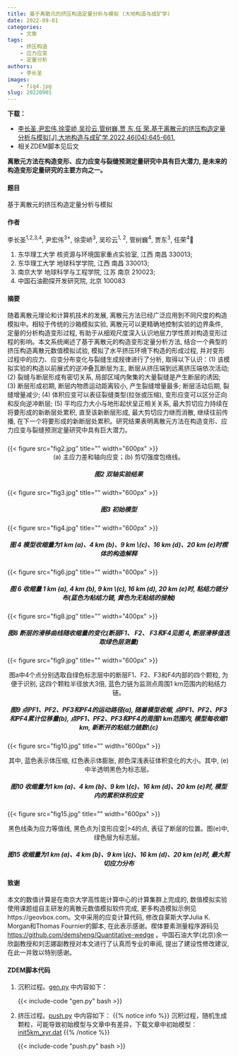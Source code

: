 ```yaml
---
title: 基于离散元的挤压构造定量分析与模拟 (大地构造与成矿学)
date: 2022-09-01
categories:
    - 文章
tags:
    - 挤压构造
    - 应力应变
    - 定量分析
authors:
    - 李长圣
images:
    - fig4.jpg
slug: 20220901
---
```



**下载：**

- [李长圣,尹宏伟,徐雯峤,吴珍云,管树巍,贾 东,任 荣.基于离散元的挤压构造定量分析与模拟[J].大地构造与成矿学,2022,46(04):645-661.](https://doi.org/10.16539/j.ddgzyckx.2022.04.001) 
- 相关ZDEM脚本见后文

**离散元方法在构造变形、应力应变与裂缝预测定量研究中具有巨大潜力, 是未来的构造变形定量研究的主要方向之一。**

#### 题目

基于离散元的挤压构造定量分析与模拟

#### 作者

李长圣<sup>1,2,3,4</sup>, 尹宏伟<sup>3\*</sup>, 徐雯峤<sup>3</sup>, 吴珍云<sup>1, 2</sup>, 
管树巍<sup>4</sup>, 贾东<sup>3</sup>, 任荣<sup>4</sup>

1. 东华理工大学 核资源与环境国家重点实验室, 江西 南昌 330013; 
2. 东华理工大学 地球科学学院, 江西 南昌 330013; 
3. 南京大学 地球科学与工程学院, 江苏 南京 210023; 
4. 中国石油勘探开发研究院, 北京 100083



#### 摘要

随着离散元理论和计算机技术的发展, 离散元方法已经广泛应用到不同尺度的构造模拟中。相较于传统的沙箱模拟实验, 离散元可以更精确地控制实验的边界条件, 定量的分析构造变形过程, 有助于从细观尺度深入认识地层力学性质对构造变形过程的影响。本文系统阐述了基于离散元的构造变形定量分析方法, 结合一个典型的挤压构造离散元数值模拟试验, 模拟了水平挤压环境下构造的形成过程, 并对变形过程中的应力、应变分布变化与裂缝生成规律进行了分析, 取得以下认识：(1) 该模拟实验的构造以前展式的逆冲叠瓦断层为主, 断层从挤压端到远离挤压端依次活动; (2) 裂缝与断层形成有密切关系, 局部区域内聚集的大量裂缝是产生断层的诱因; (3) 断层形成初期, 断层内物质运动距离较小, 产生裂缝增量最多; 断层活动后期, 裂缝增量减少; (4) 体积应变可以表征裂缝类型(拉张或压缩), 变形应变可以区分正向和反向逆冲断层; (5) 平均应力大小与地形起伏呈正相关关系, 最大剪切应力持续在将要形成的新断层处累积, 直至该新断层形成, 最大剪切应力继而消散, 继续往前传播, 在下一个将要形成的新断层处累积。研究结果表明离散元方法在构造变形、应力应变与裂缝预测定量研究中具有巨大潜力。

<h5> </h5>
{{< figure src="fig2.jpg" title="" width="600px" >}}
<center>(a) 主应力差和轴向应变；(b) 剪切强度包络线。</center>
<center><h5>图2  双轴实验结果</h5></center>

{{< figure src="fig3.jpg" title="" width="600px" >}}
<center><h5>图3  初始模型</h5></center>

{{< figure src="fig4.jpg" title="" width="600px" >}}
<center><h5>图 4 模型收缩量为1 km (a)、4 km (b)、9 km \(c)、16 km (d)、20 km (e)时楔体的构造解释</h5></center>

{{< figure src="fig6.jpg" title="" width="600px" >}}
<center><h5>图 6 收缩量 1 km (a), 4 km (b), 9 km \(c), 16 km (d), 20 km (e)时, 粘结力链分布(蓝色为粘结力链, 黄色为无粘结的接触)</h5></center>

{{< figure src="fig8.jpg" title="" width="400px" >}}
<center><h5>图8  断层的滑移曲线随收缩量的变化(断层F1、 F2、 F3和F4见图 4, 断层滑移值选取绿色层测量)</h5></center>

{{< figure src="fig9.jpg" title="" width="600px" >}}
<center>图a中4个点分别选取自绿色标志层中的断层F1、F2、F3和F4内部的四个颗粒, 为便于识别, 这四个颗粒半径放大3倍, 蓝色力链为监测点周围1 km范围内的粘结力链。</center>
<center><h5>图9 点PF1、PF2、PF3和PF4的运动路径(a), 随着模型收缩, 点PF1、PF2、PF3和PF4累计位移量(b), 点PF1、PF2、PF3和PF4的周围1 km范围内, 模型每收缩1 km, 新断开的粘结力链数\(c) 
</h5></center>

{{< figure src="fig10.jpg" title="" width="600px" >}}
<center>其中, 蓝色表示体压缩, 红色表示体膨胀, 颜色深浅表征体积变化的大小。其中, (e)中半透明黑色为标志层。</center>
<center><h5>
图10  收缩量为1 km (a)、4 km (b)、9 km \(c)、16 km (d)、20 km (e)时, 模型内的累积体积应变
</h5></center>

{{< figure src="fig15.jpg" title="" width="600px" >}}
<center>黑色线条为应力等值线, 黑色点为|变形应变|>4的点, 表征了断层的位置。图(e)中, 绿色层为标志层。</center>
<center><h5>
图15  收缩量为1 km (a)、4 km (b)、9 km \(c)、16 km (d)、20 km (e)时, 最大剪切应力分布
</h5></center>

#### 致谢
本文的数值计算是在南京大学高性能计算中心的计算集群上完成的, 数值模拟实验使用课题组自主研发的离散元数值模拟软件完成, 更多构造模拟示例见https://geovbox.com。文中采用的应变计算代码, 修改自莱斯大学Julia K. Morgan和Thomas Fournier的脚本, 在此表示感谢。楔体要素测量程序源码见 https://github.com/demsheng/Quantitative-wedge 。中国石油大学(北京)余一欣副教授和刘志娜副教授对本文进行了认真而专业的审阅, 提出了建设性修改建议, 在此一并致以特别感谢。

#### ZDEM脚本代码

1. 沉积过程。[gen.py](gen.py) 中内容如下：

    {{< include-code "gen.py" bash >}}

2. 挤压过程。[push.py](push.py) 中内容如下：
{{% notice info %}}
沉积过程，随机生成颗粒，可能导致初始模型与文章中有差异，下载文章中初始模型：[init5km_xyr.dat](init5km_xyr.dat) 
{{% /notice %}}

    {{< include-code "push.py" bash >}}



